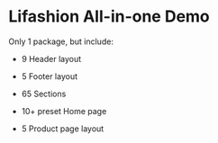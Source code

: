 # Lifashion All-in-one Demo

Only 1 package, but include:

* 9 Header layout

* 5 Footer layout

* 65 Sections

* 10+ preset Home page

* 5 Product page layout
